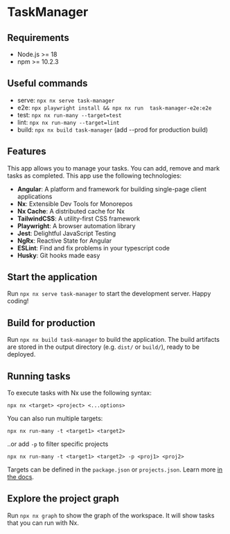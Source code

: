 # TaskManager

## Requirements
* Node.js >= 18
* npm >= 10.2.3

## Useful commands
* serve: ```npx nx serve task-manager```
* e2e: ```npx playwright install && npx nx run  task-manager-e2e:e2e```
* test: ```npx nx run-many --target=test```
* lint: ```npx nx run-many --target=lint```
* build: ```npx nx build task-manager``` (add --prod for production build)


## Features
This app allows you to manage your tasks. You can add, remove and mark tasks as completed.
This app use the following technologies:
* **Angular**: A platform and framework for building single-page client applications
* **Nx**: Extensible Dev Tools for Monorepos
* **Nx Cache**: A distributed cache for Nx
* **TailwindCSS**: A utility-first CSS framework
* **Playwright**: A browser automation library
* **Jest**: Delightful JavaScript Testing
* **NgRx**: Reactive State for Angular
* **ESLint**: Find and fix problems in your typescript code
* **Husky**: Git hooks made easy

## Start the application

Run `npx nx serve task-manager` to start the development server. Happy coding!

## Build for production

Run `npx nx build task-manager` to build the application. The build artifacts are stored in the output directory (e.g. `dist/` or `build/`), ready to be deployed.

## Running tasks

To execute tasks with Nx use the following syntax:

```
npx nx <target> <project> <...options>
```

You can also run multiple targets:

```
npx nx run-many -t <target1> <target2>
```

..or add `-p` to filter specific projects

```
npx nx run-many -t <target1> <target2> -p <proj1> <proj2>
```

Targets can be defined in the `package.json` or `projects.json`. Learn more [in the docs](https://nx.dev/features/run-tasks).


## Explore the project graph

Run `npx nx graph` to show the graph of the workspace.
It will show tasks that you can run with Nx.
